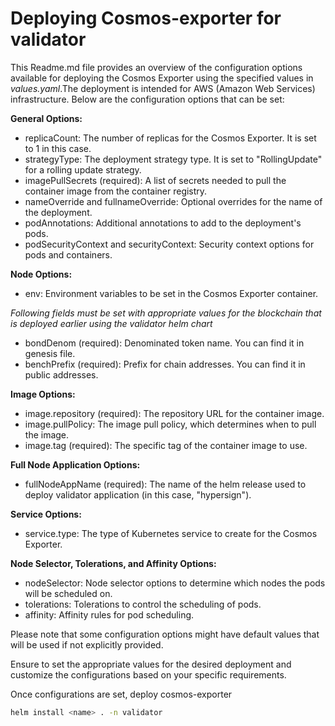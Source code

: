 # Deploying Cosmos-exporter for validator

This Readme.md file provides an overview of the configuration options available for deploying the Cosmos Exporter using the specified values in *values.yaml*.The deployment is intended for AWS (Amazon Web Services) infrastructure. Below are the configuration options that can be set:

**General Options:**
- replicaCount: The number of replicas for the Cosmos Exporter. It is set to 1 in this case.
- strategyType: The deployment strategy type. It is set to "RollingUpdate" for a rolling update strategy.
- imagePullSecrets (required): A list of secrets needed to pull the container image from the container registry.
- nameOverride and fullnameOverride: Optional overrides for the name of the deployment.
- podAnnotations: Additional annotations to add to the deployment's pods.
- podSecurityContext and securityContext: Security context options for pods and containers.

**Node Options:**
- env: Environment variables to be set in the Cosmos Exporter container.

*Following fields must be set with appropriate values for the blockchain that is deployed earlier using the validator helm chart*

- bondDenom (required): Denominated token name. You can find it in genesis file.
- benchPrefix (required): Prefix for chain addresses. You can find it in public addresses.

**Image Options:**
- image.repository (required): The repository URL for the container image.
- image.pullPolicy: The image pull policy, which determines when to pull the image.
- image.tag (required): The specific tag of the container image to use.

**Full Node Application Options:**
- fullNodeAppName (required): The name of the helm release used to deploy validator application (in this case, "hypersign").

**Service Options:**
- service.type: The type of Kubernetes service to create for the Cosmos Exporter.

**Node Selector, Tolerations, and Affinity Options:**
- nodeSelector: Node selector options to determine which nodes the pods will be scheduled on.
- tolerations: Tolerations to control the scheduling of pods.
- affinity: Affinity rules for pod scheduling.

Please note that some configuration options might have default values that will be used if not explicitly provided.

Ensure to set the appropriate values for the desired deployment and customize the configurations based on your specific requirements.

Once configurations are set, deploy cosmos-exporter

```bash
helm install <name> . -n validator
```

